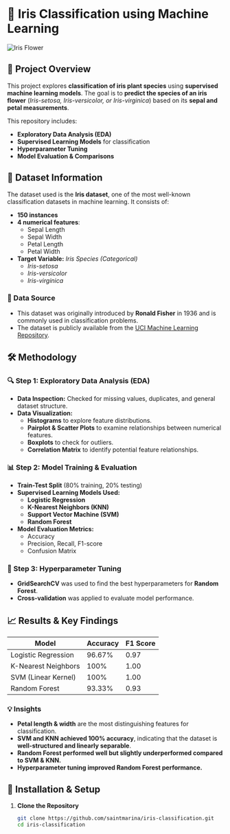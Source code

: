 # 🌸 Iris Classification using Machine Learning
![Iris Flower](https://upload.wikimedia.org/wikipedia/commons/thumb/4/41/Iris_versicolor_3.jpg/320px-Iris_versicolor_3.jpg)

## 📌 Project Overview
This project explores **classification of iris plant species** using **supervised machine learning models**. The goal is to **predict the species of an iris flower** (*Iris-setosa, Iris-versicolor, or Iris-virginica*) based on its **sepal and petal measurements**.

This repository includes:
- **Exploratory Data Analysis (EDA)**
- **Supervised Learning Models** for classification
- **Hyperparameter Tuning**
- **Model Evaluation & Comparisons**

## 📂 Dataset Information
The dataset used is the **Iris dataset**, one of the most well-known classification datasets in machine learning. It consists of:
- **150 instances**
- **4 numerical features**:
  - Sepal Length
  - Sepal Width
  - Petal Length
  - Petal Width
- **Target Variable:** *Iris Species (Categorical)*
  - *Iris-setosa*
  - *Iris-versicolor*
  - *Iris-virginica*

### 📝 Data Source
- This dataset was originally introduced by **Ronald Fisher** in 1936 and is commonly used in classification problems.
- The dataset is publicly available from the [UCI Machine Learning Repository](https://archive.ics.uci.edu/ml/datasets/iris).

## 🛠 Methodology
### 🔍 Step 1: Exploratory Data Analysis (EDA)
- **Data Inspection:** Checked for missing values, duplicates, and general dataset structure.
- **Data Visualization:** 
  - **Histograms** to explore feature distributions.
  - **Pairplot & Scatter Plots** to examine relationships between numerical features.
  - **Boxplots** to check for outliers.
  - **Correlation Matrix** to identify potential feature relationships.

### 📊 Step 2: Model Training & Evaluation
- **Train-Test Split** (80% training, 20% testing)
- **Supervised Learning Models Used:**
  - **Logistic Regression**
  - **K-Nearest Neighbors (KNN)**
  - **Support Vector Machine (SVM)**
  - **Random Forest**
- **Model Evaluation Metrics:**
  - Accuracy
  - Precision, Recall, F1-score
  - Confusion Matrix

### 🔧 Step 3: Hyperparameter Tuning
- **GridSearchCV** was used to find the best hyperparameters for **Random Forest**.
- **Cross-validation** was applied to evaluate model performance.

## 📈 Results & Key Findings
| Model                  | Accuracy | F1 Score |
|------------------------|---------|----------|
| Logistic Regression    | 96.67%  | 0.97     |
| K-Nearest Neighbors   | 100%    | 1.00     |
| SVM (Linear Kernel)    | 100%    | 1.00     |
| Random Forest         | 93.33%  | 0.93     |

### 💡 Insights
- **Petal length & width** are the most distinguishing features for classification.
- **SVM and KNN achieved 100% accuracy**, indicating that the dataset is **well-structured and linearly separable**.
- **Random Forest performed well but slightly underperformed compared to SVM & KNN.**
- **Hyperparameter tuning improved Random Forest performance.**

## 🚀 Installation & Setup
1. **Clone the Repository**
   ```bash
   git clone https://github.com/saintmarina/iris-classification.git
   cd iris-classification